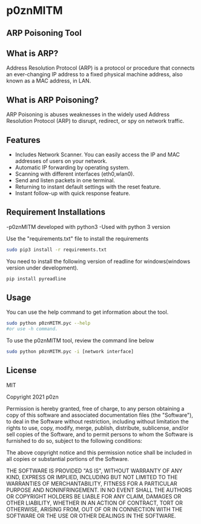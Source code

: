 # p0znMITM
## ARP Poisoning Tool


## What is ARP?
Address Resolution Protocol (ARP) is a protocol or procedure that connects an ever-changing IP address to a fixed physical machine address, also known as a MAC address, in  LAN.

## What is ARP Poisoning?
ARP Poisoning is abuses weaknesses in the widely used Address Resolution Protocol (ARP) to disrupt, redirect, or spy on network traffic. 

## Features
- Includes Network Scanner. You can easily access the IP and MAC addresses of users on your network.
- Automatic IP forwarding by operating system.
- Scanning with different interfaces (eth0,wlan0).
- Send and listen packets in one terminal.
- Returning to instant default settings with the reset feature. 
- Instant follow-up with quick response feature. 

## Requirement Installations

-p0znMITM developed with python3 
-Used with python 3 version

Use the "requirements.txt" file to install the requirements

```sh
sudo pip3 install -r requirements.txt
```
You need to install the following version of readline for windows(windows version under development).

```sh
pip install pyreadline
```

## Usage

You can use the help command to get information about the tool.

```sh
sudo python p0znMITM.pyc --help 
#or use -h command.
```

To use the p0znMITM tool, review the command line below

```sh
sudo python p0znMITM.pyc -i [network interface] 
```

## License

MIT

Copyright 2021 p0zn

Permission is hereby granted, free of charge, to any person obtaining a copy of this software and associated documentation files (the "Software"), to deal in the Software without restriction, including without limitation the rights to use, copy, modify, merge, publish, distribute, sublicense, and/or sell copies of the Software, and to permit persons to whom the Software is furnished to do so, subject to the following conditions:

The above copyright notice and this permission notice shall be included in all copies or substantial portions of the Software.

THE SOFTWARE IS PROVIDED "AS IS", WITHOUT WARRANTY OF ANY KIND, EXPRESS OR IMPLIED, INCLUDING BUT NOT LIMITED TO THE WARRANTIES OF MERCHANTABILITY, FITNESS FOR A PARTICULAR PURPOSE AND NONINFRINGEMENT. IN NO EVENT SHALL THE AUTHORS OR COPYRIGHT HOLDERS BE LIABLE FOR ANY CLAIM, DAMAGES OR OTHER LIABILITY, WHETHER IN AN ACTION OF CONTRACT, TORT OR OTHERWISE, ARISING FROM, OUT OF OR IN CONNECTION WITH THE SOFTWARE OR THE USE OR OTHER DEALINGS IN THE SOFTWARE.


